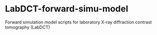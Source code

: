 # LabDCT-forward-simu-model
Forward simulation model scripts for laboratory X-ray diffraction contrast tomography (LabDCT)
